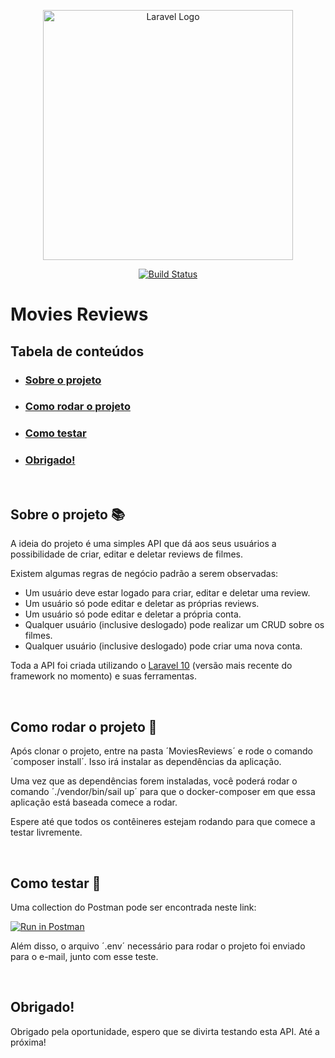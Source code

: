 <p align="center"><a href="https://laravel.com" target="_blank"><img src="https://raw.githubusercontent.com/laravel/art/master/logo-lockup/5%20SVG/2%20CMYK/1%20Full%20Color/laravel-logolockup-cmyk-red.svg" width="400" alt="Laravel Logo"></a></p>

<p align="center">
<a href="https://github.com/laravel/framework/actions"><img src="https://github.com/laravel/framework/workflows/tests/badge.svg" alt="Build Status"></a>
</p>

# Movies Reviews

## Tabela de conteúdos

- ### [Sobre o projeto](#sobre-o-projeto)
- ### [Como rodar o projeto](#como-rodar-o-projeto)
- ### [Como testar](#como-testar)
- ### [Obrigado!](#obrigado)

<br>

## Sobre o projeto 📚

A ideia do projeto é uma simples API que dá aos seus usuários a possibilidade de criar, editar e deletar reviews de filmes.

Existem algumas regras de negócio padrão a serem observadas:
- Um usuário deve estar logado para criar, editar e deletar uma review.
- Um usuário só pode editar e deletar as próprias reviews.
- Um usuário só pode editar e deletar a própria conta.
- Qualquer usuário (inclusive deslogado) pode realizar um CRUD sobre os filmes.
- Qualquer usuário (inclusive deslogado) pode criar uma nova conta.

Toda a API foi criada utilizando o [Laravel 10](https://laravel.com/docs) (versão mais recente do framework no momento) e suas ferramentas.

<br>

## Como rodar o projeto 🚀

Após clonar o projeto, entre na pasta ´MoviesReviews´ e rode o comando ´composer install´. Isso irá instalar as dependências da aplicação.

Uma vez que as dependências forem instaladas, você poderá rodar o comando ´./vendor/bin/sail up´ para que o docker-composer em que essa aplicação está baseada comece a rodar.

Espere até que todos os contêineres estejam rodando para que comece a testar livremente.

<br>

## Como testar 🧪

Uma collection do Postman pode ser encontrada neste link:

[![Run in Postman](https://run.pstmn.io/button.svg)](https://app.getpostman.com/run-collection/20223915-efb687f4-754f-4572-b6ba-528fedd9156e?action=collection%2Ffork&collection-url=entityId%3D20223915-efb687f4-754f-4572-b6ba-528fedd9156e%26entityType%3Dcollection%26workspaceId%3D9252cb61-8d29-4c37-b780-b927e1e7a264#?env%5BMovies%20reviews%20(Teste%20-%20Pontue)%5D=W3sia2V5IjoiYXBwX3VybCIsInZhbHVlIjoiaHR0cDovL2xvY2FsaG9zdDo4MCIsImVuYWJsZWQiOnRydWUsInR5cGUiOiJkZWZhdWx0Iiwic2Vzc2lvblZhbHVlIjoiaHR0cDovL2xvY2FsaG9zdDo4MCIsInNlc3Npb25JbmRleCI6MH0seyJrZXkiOiJiZWFyZXJfdG9rZW4iLCJ2YWx1ZSI6IiIsImVuYWJsZWQiOnRydWUsInR5cGUiOiJkZWZhdWx0Iiwic2Vzc2lvblZhbHVlIjoiIiwic2Vzc2lvbkluZGV4IjoxfV0=)

Além disso, o arquivo ´.env´ necessário para rodar o projeto foi enviado para o e-mail, junto com esse teste.

<br>

## Obrigado!

Obrigado pela oportunidade, espero que se divirta testando esta API. Até a próxima!
